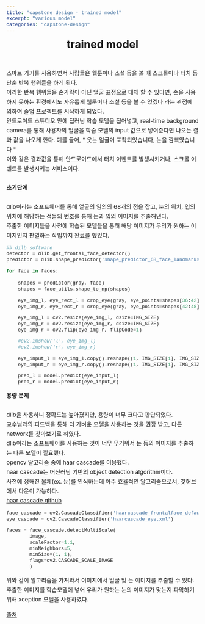 ```yaml
---
title: "capstone design - trained model"
excerpt: "various model"
categories: "capstone-design"
---
```


<style>
code {
  font-family: Consolas,"courier new";
  padding: 2px;
  font-size: 90%;
}
</style>

<div style = "font-size: 28px; line-height: 25px;">
<center><strong>trained model</strong></center><br><br>
</div>

<div style = "font-size: 15px; line-height: 25px; text-align: left">
스마트 기기를 사용하면서 사람들은 웹툰이나 소설 등을 볼 떄 스크롤이나 터치 등 단순 반복 행위들을 하게 된다.<br>
이러한 반복 행위들을 손가락이 아닌 얼굴 표정으로 대체 할 수 있다면, 손을 사용하지 못하는 환경에서도 자유롭게 웹툰이나 소설 등을 볼 수 있겠다 라는 관점에 의하여 졸업 프로젝트를 시작하게 되었다.<br>
안드로이드 스튜디오 안에 딥러닝 학습 모델을 집어넣고, real-time background camera를 통해 사용자의 얼굴을 학습 모델의 input 값으로 넣어준다면 나오는 결과 값을 나오게 한다. 예를 들어, " 웃는 얼굴이 포착되었습니다, 눈을 깜빡였습니다 " <br>
이와 같은 결과값을 통해 안드로이드에서 터치 이벤트를 발생시키거나, 스크롤 이벤트를 발생시키는 서비스이다.<br><br>
</div>

<div style = "font-size: 15px; line-height: 25px; text-align: left">
<strong>초기단계</strong><br><br>
dlib이라는 소프트웨어를 통해 얼굴의 임의의 68개의 점을 잡고, 눈의 위치, 입의 위치에 해당하는 점들의 번호를 통해 눈과 입의 이미지를 추출해낸다.<br>
추출한 이미지들을 사전에 학습된 모델들을 통해 해당 이미지가 우리가 원하는 이미지인지 판별하는 작업까지 완료를 했었다.<br>
</div>

```python
## dilb software
detector = dlib.get_frontal_face_detector()
predictor = dlib.shape_predictor('shape_predictor_68_face_landmarks.dat')

for face in faces:
    
    shapes = predictor(gray, face)
    shapes = face_utils.shape_to_np(shapes)

    eye_img_l, eye_rect_l = crop_eye(gray, eye_points=shapes[36:42])
    eye_img_r, eye_rect_r = crop_eye(gray, eye_points=shapes[42:48])

    eye_img_l = cv2.resize(eye_img_l, dsize=IMG_SIZE)
    eye_img_r = cv2.resize(eye_img_r, dsize=IMG_SIZE)
    eye_img_r = cv2.flip(eye_img_r, flipCode=1)

    #cv2.imshow('l', eye_img_l)
    #cv2.imshow('r', eye_img_r)

    eye_input_l = eye_img_l.copy().reshape((1, IMG_SIZE[1], IMG_SIZE[0], 1)).astype(np.float32) / 255.
    eye_input_r = eye_img_r.copy().reshape((1, IMG_SIZE[1], IMG_SIZE[0], 1)).astype(np.float32) / 255.

    pred_l = model.predict(eye_input_l)
    pred_r = model.predict(eye_input_r)
```

<div style = "font-size: 15px; line-height: 25px; text-align: left">
<strong>용량 문제</strong><br><br>
dlib을 사용하니 정확도는 높아졌지만, 용량이 너무 크다고 판단되었다. <br>
교수님과의 피드백을 통해 더 가벼운 모델을 사용하는 것을 권장 받고, 다른 network를 찾아보기로 하였다. <br>
dlib이라는 소프트웨어를 사용하는 것이 너무 무거워서 눈 등의 이미지를 추출하는 다른 모델이 필요했다. <br>
opencv 알고리즘 중에 haar cascade를 이용했다. <br>
haar cascade는 머신러닝 기반의 object detection algorithm이다. <br>
사전에 정해진 물체(ex. 눈)를 인식하는데 아주 효율적인 알고리즘으로서, 깃허브에서 다운이 가능하다.<br>
<a href = "https://github.com/opencv/opencv/tree/master/data/haarcascades">haar cascade github</a><br>
</div>

```python
face_cascade = cv2.CascadeClassifier('haarcascade_frontalface_default.xml')
eye_cascade = cv2.CascadeClassifier('haarcascade_eye.xml')

faces = face_cascade.detectMultiScale(
        image,
        scaleFactor=1.1,
        minNeighbors=5,
        minSize=(1, 1),
        flags=cv2.CASCADE_SCALE_IMAGE
        )
```
<div style = "font-size: 15px; line-height: 25px; text-align: left">
위와 같이 알고리즘을 가져와서 이미지에서 얼굴 및 눈 이미지를 추출할 수 있다. <br>
추출한 이미지를 학습모델에 넣어 우리가 원하는 눈의 이미지가 맞는지 파악하기 위해 xception 모델을 사용하였다. <br>

<p style = "font-size: 15px;"><a href = "https://docs.opencv.org/4.1.0/d7/d8b/tutorial_py_face_detection.html">출처</a></p>